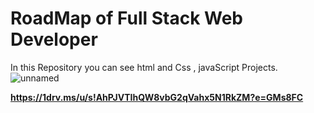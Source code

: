 # RoadMap of Full Stack Web Developer
In this Repository you can see html and Css , javaScript Projects.                                
![unnamed](https://user-images.githubusercontent.com/73873109/127765818-8d158df8-17dd-4f5d-b142-2343fa10b81f.png)


**https://1drv.ms/u/s!AhPJVTIhQW8vbG2qVahx5N1RkZM?e=GMs8FC**

